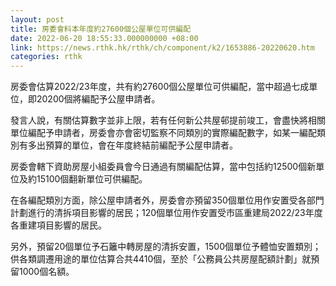 ```yaml
---
layout: post
title: 房委會料本年度約27600個公屋單位可供編配
date: 2022-06-20 18:55:33.000000000 +08:00
link: https://news.rthk.hk/rthk/ch/component/k2/1653886-20220620.htm
categories: rthk
---
```


房委會估算2022/23年度，共有約27600個公屋單位可供編配，當中超過七成單位，即20200個將編配予公屋申請者。

發言人說，有關估算數字並非上限，若有任何新公共屋邨提前竣工，會盡快將相關單位編配予申請者，房委會亦會密切監察不同類別的實際編配數字，如某一編配類別有多出預算的單位，會在年度終結前編配予公屋申請者。

房委會轄下資助房屋小組委員會今日通過有關編配估算，當中包括約12500個新單位及約15100個翻新單位可供編配。

在各編配類別方面，除公屋申請者外，房委會亦預留350個單位用作安置受各部門計劃進行的清拆項目影響的居民；120個單位用作安置受市區重建局2022/23年度各重建項目影響的居民。

另外，預留20個單位予石籬中轉房屋的清拆安置，1500個單位予體恤安置類別；供各類調遷用途的單位估算合共4410個，至於「公務員公共房屋配額計劃」就預留1000個名額。
